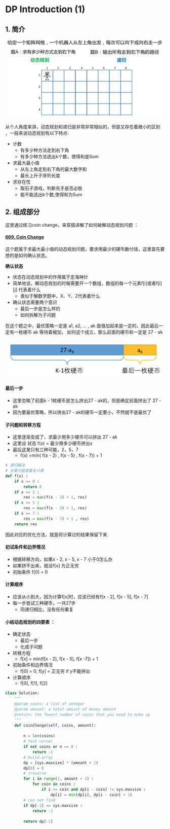 # DP Introduction \(1\)

## 1. 简介

![](../../.gitbook/assets/screen-shot-2018-11-04-at-3.08.27-pm.png)

从个人角度来讲，动态规划和递归是非常非常相似的，但是又存在着微小的区别 ，一般来说动态规划有以下特点: 

* 计数
  * 有多少种方法走到右下角
  * 有多少种方法选出k个数，使得和是Sum
* 求最大最小值
  * 从左上角走到右下角的最大数字和
  * 最长上升子序列长度
* 求存在性
  * 取石子游戏，判断先手是否必胜
  * 能不能选出k个数,使得和为Sum

## 2. 组成部分

这里通过练习coin change，来穿插讲解了如何破解动态规划问题 ：

#### [669. Coin Change](https://www.lintcode.com/problem/coin-change/description)

这个题属于求最大最小值的动态规划问题，要求用最少的硬币数付钱，这里首先要想的是如何确认状态。

**确认状态**

* 状态在动态规划中的作用属于定海神针
* 简单地说，解动态规划的时候需要开一个数组，数组的每一个元素f\[i\]或者f\[i\]\[j\] 代表着什么
  * 类似于解数学题中，X、Y、Z代表着什么
* 确认状态需要两个意识
  * 最后一步是怎么样的
  * 如何拆解为子问题

在这个题之中，最优策略一定是 a1, a2, ... , ak 面值加起来是一定的，因此最后一定有一枚硬币 ak 等待着被加， 如何这个成立，那么前面的硬币和一定是 27 -  ak

![](../../.gitbook/assets/screen-shot-2018-11-04-at-3.27.56-pm.png)

#### 最后一步

* 这里忽略了前面k - 1枚硬币是怎么拼出27 - ak的，但是确定前面拼出了 27 - ak
* 因为要最优策略，所以拼出27 - ak的硬币一定要小，不然就不是最优了

#### 子问题和转移方程

* 这里逐渐变成了，求最少用多少硬币可以拼出 27 - ak
* 这里设 状态 f\(x\) = 最少用多少硬币拼出x 
* 最后这里只有三种可能，2，5，7
  * f\(x\) =min\( f\(x - 2\) , f\(x - 5\) , f\(x - 7\)\) + 1

```python
# 递归解法
# 主要问题是重复计算
def f(x) :
    if x == 0 : 
        return 0
    if x >= 2 :
        res = max(f(x - 2) + 1, res)
    if x >= 5 :
        res = max(f(x - 5) + 1, res)
    if x >= 7 :
        res = max(f(x - 7) + 1 , res)
    return res
```

因此对应的优化方法，就是将计算过的结果保留下来

#### 初试条件和边界情况

* 根据转移方向，如果x - 2, x - 5, x - 7 小于0怎么办
* 如果拼不出来，就设f\[x\] 为正无穷
* 初始条件 f\[0\] = 0

#### 计算顺序

* 应该从小到大，因为计算f\[x\]时，应该已经有f\[x - 2\], f\[x - 5\], f\[x - 7\]
* 每一步尝试三种硬币，一共27步
  * 同递归相比，没有任何重复

#### 小结动态规划的四要素 ：

* 确定状态
  * 最后一步
  * 化成子问题
* 转移方程
  * f\[x\] = min\(f\[x - 2\], f\[x - 5\], f\[x -7\]\) + 1
* 初始条件和边界情况
  * f\[0\] = 0, f\[y\] = 正无穷 if y不能拼出
* 计算顺序
  * f\[0\], f\[1\], f\[2\]

```python
class Solution:
    """
    @param coins: a list of integer
    @param amount: a total amount of money amount
    @return: the fewest number of coins that you need to make up
    """
    def coinChange(self, coins, amount):
        
        n = len(coins)
        # test corner
        if not coins or n == 0 :
            return -1
        # build array
        dp = [sys.maxsize] * (amount + 1)
        dp[0] = 0
        # traverse    
        for i in range(1, amount + 1) :
            for coin in coins :
                if i >= coin and dp[i - coin] != sys.maxsize :
                    dp[i] = min(dp[i], dp[i - coin] + 1)
        # can not find
        if dp[-1] == sys.maxsize :
            return -1
            
        return dp[-1]
```

